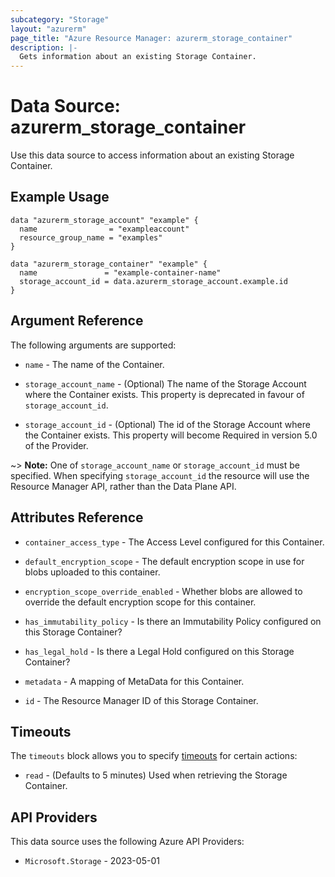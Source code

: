 ```yaml
---
subcategory: "Storage"
layout: "azurerm"
page_title: "Azure Resource Manager: azurerm_storage_container"
description: |-
  Gets information about an existing Storage Container.
---
```


# Data Source: azurerm_storage_container

Use this data source to access information about an existing Storage Container.

## Example Usage

```hcl
data "azurerm_storage_account" "example" {
  name                = "exampleaccount"
  resource_group_name = "examples"
}

data "azurerm_storage_container" "example" {
  name               = "example-container-name"
  storage_account_id = data.azurerm_storage_account.example.id
}
```

## Argument Reference

The following arguments are supported:

* `name` - The name of the Container.

* `storage_account_name` - (Optional) The name of the Storage Account where the Container exists. This property is deprecated in favour of `storage_account_id`.

* `storage_account_id` - (Optional) The id of the Storage Account where the Container exists. This property will become Required in version 5.0 of the Provider.

~> **Note:** One of `storage_account_name` or `storage_account_id` must be specified. When specifying `storage_account_id` the resource will use the Resource Manager API, rather than the Data Plane API.

## Attributes Reference

* `container_access_type` - The Access Level configured for this Container.

* `default_encryption_scope` - The default encryption scope in use for blobs uploaded to this container.

* `encryption_scope_override_enabled` - Whether blobs are allowed to override the default encryption scope for this container.

* `has_immutability_policy` - Is there an Immutability Policy configured on this Storage Container?

* `has_legal_hold` - Is there a Legal Hold configured on this Storage Container?

* `metadata`  - A mapping of MetaData for this Container.

* `id` - The Resource Manager ID of this Storage Container.

## Timeouts

The `timeouts` block allows you to specify [timeouts](https://www.terraform.io/language/resources/syntax#operation-timeouts) for certain actions:

* `read` - (Defaults to 5 minutes) Used when retrieving the Storage Container.

## API Providers
<!-- This section is generated, changes will be overwritten -->
This data source uses the following Azure API Providers:

* `Microsoft.Storage` - 2023-05-01
